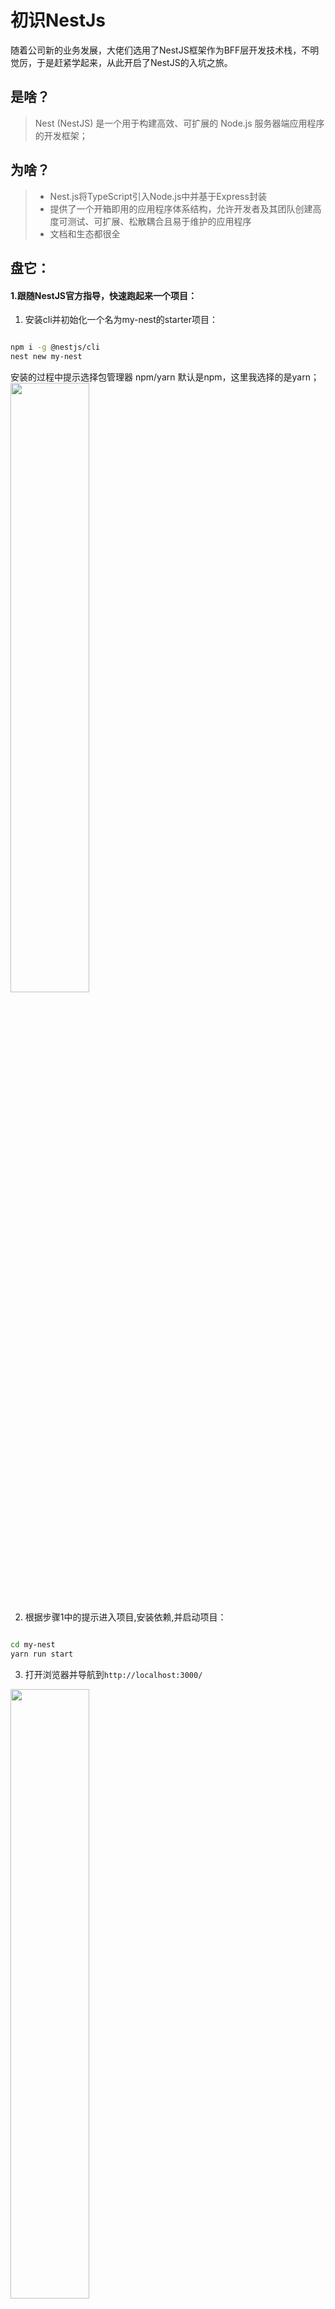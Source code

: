 # 初识NestJs

随着公司新的业务发展，大佬们选用了NestJS框架作为BFF层开发技术栈，不明觉厉，于是赶紧学起来，从此开启了NestJS的入坑之旅。

## 是啥？
>Nest (NestJS) 是一个用于构建高效、可扩展的 Node.js 服务器端应用程序的开发框架；

## 为啥？
>* Nest.js将TypeScript引入Node.js中并基于Express封装
>* 提供了一个开箱即用的应用程序体系结构，允许开发者及其团队创建高度可测试、可扩展、松散耦合且易于维护的应用程序
>* 文档和生态都很全

## 盘它：
#### 1.跟随NestJS官方指导，快速跑起来一个项目：
1. 安装cli并初始化一个名为my-nest的starter项目：
```bash

npm i -g @nestjs/cli
nest new my-nest

```
安装的过程中提示选择包管理器 npm/yarn 默认是npm，这里我选择的是yarn；
<img src="/nest/create.png" width="50%" lt="图片无法加载时显示的文字"/>

2. 根据步骤1中的提示进入项目,安装依赖,并启动项目：
```bash

cd my-nest
yarn run start

```

3. 打开浏览器并导航到```http://localhost:3000/```

<img src="/nest/helloworld.png" width="50%" lt="图片无法加载时显示的文字"/>

#### 2. 基础项目结构和模块功能

```shell
.my-nest
├── README.md
├── nest-cli.json
├── package.json
├── src
│   ├── app.controller.spec.ts
│   ├── app.controller.ts
│   ├── app.module.ts
│   ├── app.service.ts
│   └── main.ts
├── test
│   ├── app.e2e-spec.ts
│   └── jest-e2e.json
├── tree.txt
├── tsconfig.build.json
├── tsconfig.json
└── yarn.lock

```
##### 1. 控制器（controller）
- 作用：控制器负责处理传入的请求并将响应返回给客户端；起到路由的功能，通常每个控制器具有多个路由，
不同的路由也就是不同的接口执行不同的动作；
创建一个基本的控制器，使用类和装饰器。并使Nest能够创建路由映射（将请求绑定到相应的控制器)
```javascript
app.controller.ts

import { Controller, Get } from '@nestjs/common';
import { AppService } from './app.service';

@Controller()
export class AppController {
  constructor(private readonly appService: AppService) {}

  @Get()
  getHello(): string {
    return this.appService.getHello();
  }
}
```
上面的```app.controller.ts```是个单一的控制器，其实正常项目中使用比较多的场景下面这种，按照业务模块进行划分,例如：
###### 创建业务模块：
如下使用cli创建一个名为```user```的业务模块：
```shell

nest g controller user
```
此时,在```/src```目录下生成如下文件：
```shell
.user
├── user.controller.spec.ts
└── user.controller.ts

```
控制器中代码如下：

```javascript
user.controller.ts

import { Controller } from '@nestjs/common';

@Controller('user')
export class UserController {}

```

- @Controller()：控制器的装饰器，接受指定前缀避免路径公共部分重复，如 @Controller('user') 中的```user```

###### 请求：
例如在```user.controller.ts```添加一个GET接口 ```/user/list```
```javascript
user.controller.ts

import { Controller, Get } from '@nestjs/common';

@Controller('user')
export class UserController {
  @Get('list')
  findAll():any[] {
    return  ['张三','李四']
  }
}

```
同理添加POST请求```/user/add```：
```javascript
  @Post('add')
  create(id:string):string{
    return 'success';
  }
```

- @Get get请求的装饰器，接受指定前缀，如：@Get('list')中的```list```,前装饰```findAll```方法告诉Nest将此路由映射到该方法进行处理，也就是GET调用```/user/list```接口时就映射到此方法。

###### 路径通配符：

```javascript
 @Get('li*t')
  findAll():any[] {
    return  ['张三','李四']
  }
```
其中 *  可以通配```list、lit、li_t```等；

##### 2. 提供服务（Providers）
- 作用：获取控制器中传递的参数进行处理后返回结果；例如对数据库的```CURD```操作等。

```javascript
app.service.ts

import { Injectable } from '@nestjs/common';

@Injectable()
export class AppService {
  getHello(): string {
    return 'Hello World!';
  }
}
```

同理使用cli创建服务：

```shell
nest g service user
```
此时,在```/src/user```目录下生成如下文件：
```shell
.user
├── user.controller.spec.ts
├── user.controller.ts
├── user.service.spec.ts
└── user.service.ts
```
服务代码如下：
```javascript
user.service.ts

import { Injectable } from '@nestjs/common';

@Injectable()
export class UserService {
  findAll():any[] {
    return ['张三','李四'];
  }

  create(id: string): string {
    return 'success'
  }
}


```
- 依赖注入
在```user.controller.ts```中引入```user.service.ts```,如下：

```javascript
user.controller.ts

import { Controller, Get, Post } from '@nestjs/common';
import { UserService } from './user.service'

@Controller('user')
export class UserController {
  constructor(private readonly userService: UserService){}
  @Get('list')
  findAll():any[] {
    return  this.userService.findAll();
  }

  @Post('add')
  create(id:string):string{
    return this.userService.create(id);
  }
}

```
依赖注入后，将```controller``` 与 ```service```关联起来了。


##### 3. 模块（module）
作用：管理和管理各个模块安排程序树的地方，应用都有一个根模块，模块是用@Module()装饰器注释的类，@Module()装饰提供了元数据；
<img src="/nest/Modules.png" width="50%" lt="图片无法加载时显示的文字"/>

使用cli创建一个```user.module.ts```文件：
```shell
nest g module user
```
在上一节，中```user.controller.ts```和```user.service.ts```在同一个业务模块域中，我们将他们移动到```user.module.ts```中，如下：
```javascript
user.module.ts

import { Module } from '@nestjs/common';
import { UserService } from './user.service';
import { UserController } from './user.controller';

@Module({
    controllers: [UserController],
    providers: [UserService]
})
export class UserModule {}

```

执行完上面的1、2、3步骤后，就会自动将```src/user```目录下的模块导入到应用模块```（app.module.ts）```如下：
```javascript
import { Module } from '@nestjs/common';
import { AppController } from './app.controller';
import { AppService } from './app.service';
import { UserController } from './user/user.controller';
import { UserService } from './user/user.service';
import { UserModule } from './user/user.module';

@Module({
  imports: [UserModule],
  controllers: [AppController, UserController],
  providers: [AppService, UserService],
})
export class AppModule {}

```
##### 4. 启动应用
最后将```app.module```模块导入到```main.ts```文件中通过NestFactory进行应用的创建；
```javascript
import { NestFactory } from '@nestjs/core';
import { AppModule } from './app.module';

async function bootstrap() {
  const app = await NestFactory.create(AppModule);
  await app.listen(3000);
}
bootstrap();

```
最后src的目录结构：
```shell
.src
├── app.controller.spec.ts
├── app.controller.ts
├── app.module.ts
├── app.service.ts
├── main.ts
└── user
    ├── user.controller.spec.ts
    ├── user.controller.ts
    ├── user.module.ts
    ├── user.service.spec.ts
    └── user.service.ts
```

使用Postman进行接口调用测试，如下图：
- GET: ```/user/list```
<img src="./nest/GET.jpg" width="50%" lt="图片无法加载时显示的文字"/>

- POST: ```/user/add```
<img src="./nest/POST.jpg" width="50%" lt="图片无法加载时显示的文字"/>


## 总结：
- Nest应用的模块是按业务逻辑划分基本单元，每个单元都包含基本控制器和服务。
- 模块是安排程序树的地方，控制器是处理请求和响应数据的部件，服务处理实际业务逻辑的部件。






 